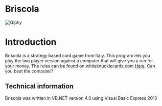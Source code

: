 # Briscola

![Giphy](https://media.giphy.com/media/S8BJhNKQZpdcGT6hIS/giphy.gif)

# Introduction

Briscola is a strategy based card game from Italy. This program lets you play the two player version against a computer that will give you a run for your money. The rules can be found on whiteknucklecards.com [Here](http://whiteknucklecards.com/games/briscola.html). Can you beat the computer?

## Technical information

Briscola was written in VB.NET version 4.0
using Visual Basic Express 2010
